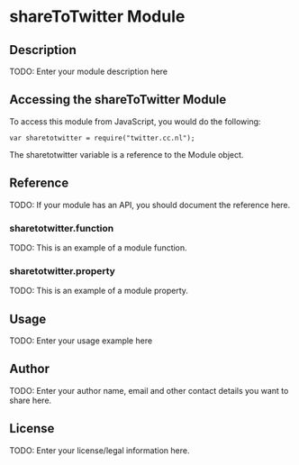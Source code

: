 # shareToTwitter Module

## Description

TODO: Enter your module description here

## Accessing the shareToTwitter Module

To access this module from JavaScript, you would do the following:

    var sharetotwitter = require("twitter.cc.nl");

The sharetotwitter variable is a reference to the Module object.

## Reference

TODO: If your module has an API, you should document
the reference here.

### sharetotwitter.function

TODO: This is an example of a module function.

### sharetotwitter.property

TODO: This is an example of a module property.

## Usage

TODO: Enter your usage example here

## Author

TODO: Enter your author name, email and other contact
details you want to share here.

## License

TODO: Enter your license/legal information here.
